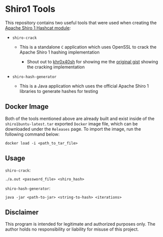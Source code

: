 # Shiro1 Tools

This repository contains two useful tools that were used when creating the [Apache Shiro 1 Hashcat module](https://github.com/hashcat/hashcat/pull/4017):

- `shiro-crack`

  - This is a standalone `C` application which uses OpenSSL to crack the Apache Shiro 1 hashing implementation

    - Shout out to [khr0x40sh](https://github.com/khr0x40sh) for showing me the [original gist](https://gist.github.com/gquere/8dc40c5a6a900215102e6ac94716b33d) showing the cracking implementation

- `shiro-hash-generator`

  - This is a Java application which uses the official Apache Shiro 1 libraries to generate hashes for testing

## Docker Image

Both of the tools mentioned above are already built and exist inside of the `shiro1buntu-latest.tar` exported `Docker` image file, which can be downloaded under the `Releases` page. To import the image, run the following command below:

`docker load -i <path_to_tar_file>`

## Usage

`shiro-crack`:

```
./a.out <password_file> <shiro_hash>
```

`shiro-hash-generator`:

```
java -jar <path-to-jar> <string-to-hash> <iterations>
```

## Disclaimer

This program is intended for legitimate and authorized purposes only. The author holds no responsibility or liability for misuse of this project.